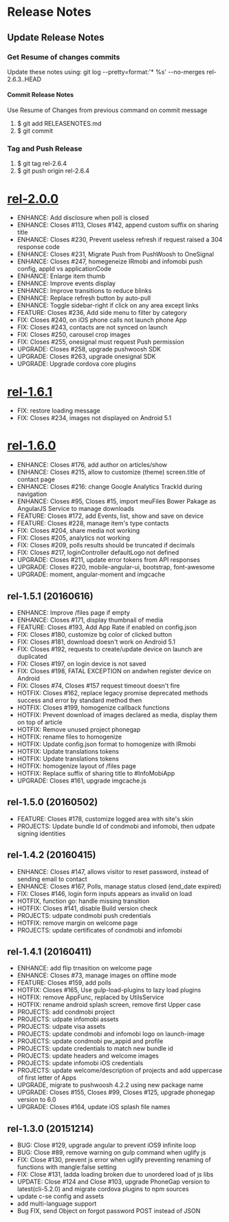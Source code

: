 # Release Notes

## Update Release Notes
### Get Resume of changes commits
Update these notes using: git log --pretty=format:'* %s' --no-merges rel-2.6.3..HEAD

#### Commit Release Notes
Use Resume of Changes from previous command on commit message

1. $ git add RELEASENOTES.md 
2. $ git commit 

### Tag and Push Release

1. $ git tag rel-2.6.4
2. $ git push origin rel-2.6.4 


<a name="rel-2.0.0"></a>
# [rel-2.0.0](https://github.com/meumobi/infomobi/compare/rel-1.6.1...rel-2.0.0)
* ENHANCE: Add disclosure when poll is closed
* ENHANCE: Closes #113, Closes #142, append custom suffix on sharing title
* ENHANCE: Closes #230, Prevent useless refresh if request raised a 304 response code
* ENHANCE: Closes #231, Migrate Push from PushWoosh to OneSignal
* ENHANCE: Closes #247, homegeneize IRmobi and infomobi push config, appId vs applicationCode
* ENHANCE: Enlarge item thumb
* ENHANCE: Improve events display
* ENHANCE: Improve transitions to reduce blinks
* ENHANCE: Replace refresh button by auto-pull
* ENHANCE: Toggle sidebar-right if click on any area except links
* FEATURE: Closes #236, Add side menu to filter by category
* FIX: Closes #240, on iOS phone calls not launch phone App
* FIX: Closes #243, contacts are not synced on launch
* FIX: Closes #250, carousel crop images
* FIX: Closes #255, onesignal must request Push permission 
* UPGRADE: Closes #258, upgrade pushwoosh SDK 
* UPGRADE: Closes #263, upgrade onesignal SDK 
* UPGRADE: Upgrade cordova core plugins

<a name="rel-1.6.1"></a>
# [rel-1.6.1](https://github.com/meumobi/infomobi/compare/rel-1.6.0...rel-1.6.1)
* FIX: restore loading message
* FIX: Closes #234, images not displayed on Android 5.1

<a name="rel-1.6.0"></a>
# [rel-1.6.0](https://github.com/meumobi/infomobi/compare/rel-1.5.1...rel-1.6.0)
* ENHANCE: Closes #176, add author on articles/show
* ENHANCE: Closes #215, allow to customize (theme) screen.title of contact page
* ENHANCE: Closes #216: change Google Analytics TrackId during navigation
* ENHANCE: Closes #95, Closes #15, import meuFiles Bower Pakage as AngularJS Service to manage downloads
* FEATURE: Closes #172, add Events, list, show and save on device
* FEATURE: Closes #228, manage item's type contacts
* FIX: Closes #204, share media not working
* FIX: Closes #205, analytics not working
* FIX: Closes #209, polls results should be truncated if decimals
* FIX: Closes #217, loginController defaultLogo not defined
* UPGRADE: Closes #211, update error tokens from API responses
* UPGRADE: Closes #220, mobile-angular-ui, bootstrap, font-awesome
* UPGRADE: moment, angular-moment and imgcache

## rel-1.5.1 (20160616)
* ENHANCE: Improve /files page if empty
* ENHANCE: Closes #171, display thumbnail of media
* FEATURE: Closes #193, Add App Rate if enabled on config.json
* FIX: Closes #180, customize bg color of clicked button
* FIX: Closes #181, download doesn't work on Android 5.1
* FIX: Closes #192, requests to create/update device on launch are duplicated
* FIX: Closes #197, on login device is not saved
* FIX: Closes #198, FATAL EXCEPTION on andwhen register device on Android
* FIX: Closes #74, Closes #157 request timeout doesn't fire
* HOTFIX: Closes #162, replace  legacy promise deprecated methods success and error by standard method then
* HOTFIX: Closes #199, homogenize callback functions
* HOTFIX: Prevent download of images declared as media, display them on top of article
* HOTFIX: Remove unused project phonegap
* HOTFIX: rename files to homogenize
* HOTFIX: Update config.json format to homogenize with IRmobi
* HOTFIX: Update translations tokens
* HOTFIX: Update translations tokens
* HOTFIX: homogenize layout of /files page
* HOTFIX: Replace suffix of sharing title to #InfoMobiApp
* UPGRADE: Closes #161, upgrade imgcache.js

## rel-1.5.0 (20160502)
* FEATURE: Closes #178, customize logged area with site's skin
* PROJECTS: Update bundle Id of condmobi and infomobi, then udpate signing identities

## rel-1.4.2 (20160415)
* ENHANCE: Closes #147, allows visitor to reset password, instead of sending email to contact
* ENHANCE: Closes #167, Polls, manage status closed (end_date expired)
* FIX: Closes #146, login form inputs appears as invalid on load
* HOTFIX, function go: handle missing transition
* HOTFIX: Closes #141, disable Build version check
* PROJECTS: udpate condmobi push credentials
* HOTFIX: remove margin on welcome page
* PROJECTS: update certificates of condmobi and infomobi

## rel-1.4.1 (20160411)
* ENHANCE: add flip trnasition on welcome page
* ENHANCE: Closes #73, manage images on offline mode
* FEATURE: Closes #159, add polls
* HOTFIX: Closes #165, Use gulp-load-plugins to lazy load plugins
* HOTFIX: remove AppFunc, replaced by UtilsService
* HOTFIX: rename android splash screen, remove first Upper case
* PROJECTS: add condmobi project
* PROJECTS: udpate infomobi assets
* PROJECTS: udpate visa assets
* PROJECTS: update condmobi and infomobi logo on launch-image
* PROJECTS: update condmobi pw_appid and profile
* PROJECTS: update credentials to match new bundle id
* PROJECTS: update headers and welcome images
* PROJECTS: update infomobi iOS credentials
* PROJECTS: update welcome/description of projects and add uppercase of first letter of Apps
* UPGRADE, migrate to pushwoosh 4.2.2 using new package name
* UPGRADE: Closes #155, Closes #99, Closes #125, upgrade phonegap version to 6.0
* UPGRADE: Closes #164, update iOS splash file names

## rel-1.3.0 (20151214)
* BUG: Close #129, upgrade angular to prevent iOS9 infinite  loop
* BUG: Close #89, remove warning on gulp command when uglify js
* FIX: Close #130, prevent js error when uglify preventing renaming of functions with mangle:false setting
* FIX: Close #131, ladda loading broken due to unordered load of js libs
* UPDATE: Close #124 and Close #103, upgrade PhoneGap version to latest(cli-5.2.0) and migrate cordova plugins to npm sources
* update c-se config and assets
* add multi-language support
* Bug FIX, send Object on forgot password POST instead of JSON